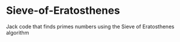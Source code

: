 # Sieve-of-Eratosthenes
Jack code that finds primes numbers using the Sieve of Eratosthenes algorithm
